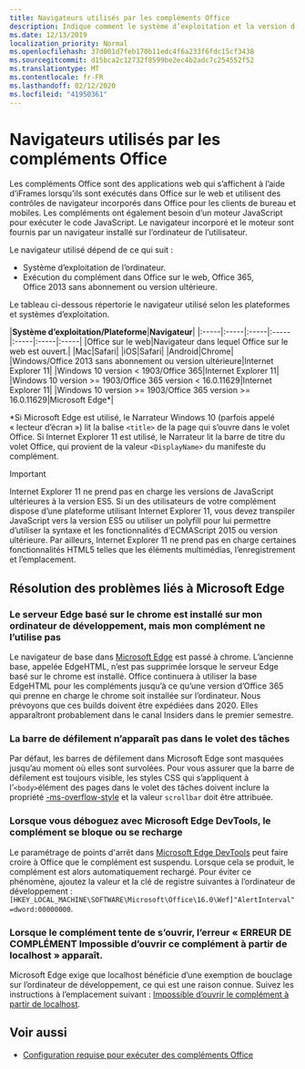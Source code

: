 ```yaml
---
title: Navigateurs utilisés par les compléments Office
description: Indique comment le système d’exploitation et la version d’Office déterminent le navigateur utilisé par les compléments Office.
ms.date: 12/13/2019
localization_priority: Normal
ms.openlocfilehash: 37d001d7feb170b11edc4f6a233f6fdc15cf3438
ms.sourcegitcommit: d15bca2c12732f8599be2ec4b2adc7c254552f52
ms.translationtype: MT
ms.contentlocale: fr-FR
ms.lasthandoff: 02/12/2020
ms.locfileid: "41950361"
---
```

# <a name="browsers-used-by-office-add-ins"></a>Navigateurs utilisés par les compléments Office

Les compléments Office sont des applications web qui s’affichent à l’aide d’iFrames lorsqu’ils sont exécutés dans Office sur le web et utilisent des contrôles de navigateur incorporés dans Office pour les clients de bureau et mobiles. Les compléments ont également besoin d’un moteur JavaScript pour exécuter le code JavaScript. Le navigateur incorporé et le moteur sont fournis par un navigateur installé sur l’ordinateur de l’utilisateur.

Le navigateur utilisé dépend de ce qui suit :

- Système d’exploitation de l’ordinateur.
- Exécution du complément dans Office sur le web, Office 365, Office 2013 sans abonnement ou version ultérieure.

Le tableau ci-dessous répertorie le navigateur utilisé selon les plateformes et systèmes d’exploitation.

|**Système d’exploitation/Plateforme**|**Navigateur**|
|:-----|:-----|:-----|:-----|:-----|:-----|:-----|
|Office sur le web|Navigateur dans lequel Office sur le web est ouvert.|
|Mac|Safari|
|iOS|Safari|
|Android|Chrome|
|Windows/Office 2013 sans abonnement ou version ultérieure|Internet Explorer 11|
|Windows 10 version < 1903/Office 365|Internet Explorer 11|
|Windows 10 version >= 1903/Office 365 version < 16.0.11629|Internet Explorer 11|
|Windows 10 version >= 1903/Office 365 version >= 16.0.11629|Microsoft Edge\*|

\*Si Microsoft Edge est utilisé, le Narrateur Windows 10 (parfois appelé « lecteur d’écran ») lit la balise `<title>` de la page qui s’ouvre dans le volet Office. Si Internet Explorer 11 est utilisé, le Narrateur lit la barre de titre du volet Office, qui provient de la valeur `<DisplayName>` du manifeste du complément.

> [!IMPORTANT]
> Internet Explorer 11 ne prend pas en charge les versions de JavaScript ultérieures à la version ES5. Si un des utilisateurs de votre complément dispose d’une plateforme utilisant Internet Explorer 11, vous devez transpiler JavaScript vers la version ES5 ou utiliser un polyfill pour lui permettre d’utiliser la syntaxe et les fonctionnalités d’ECMAScript 2015 ou version ultérieure. Par ailleurs, Internet Explorer 11 ne prend pas en charge certaines fonctionnalités HTML5 telles que les éléments multimédias, l’enregistrement et l’emplacement.

## <a name="troubleshooting-microsoft-edge-issues"></a>Résolution des problèmes liés à Microsoft Edge

### <a name="chromium-based-edge-is-installed-on-my-development-computer-but-my-add-in-does-not-use-it"></a>Le serveur Edge basé sur le chrome est installé sur mon ordinateur de développement, mais mon complément ne l’utilise pas

Le navigateur de base dans [Microsoft Edge](https://support.microsoft.com/help/4501095/download-the-new-microsoft-edge-based-on-chromium) est passé à chrome. L’ancienne base, appelée EdgeHTML, n’est pas supprimée lorsque le serveur Edge basé sur le chrome est installé. Office continuera à utiliser la base EdgeHTML pour les compléments jusqu’à ce qu’une version d’Office 365 qui prenne en charge le chrome soit installée sur l’ordinateur. Nous prévoyons que ces builds doivent être expédiées dans 2020. Elles apparaîtront probablement dans le canal Insiders dans le premier semestre.

### <a name="scroll-bar-does-not-appear-in-task-pane"></a>La barre de défilement n’apparaît pas dans le volet des tâches

Par défaut, les barres de défilement dans Microsoft Edge sont masquées jusqu’au moment où elles sont survolées. Pour vous assurer que la barre de défilement est toujours visible, les styles CSS qui s’appliquent à l’`<body>`élément des pages dans le volet des tâches doivent inclure la propriété [-ms-overflow-style](https://developer.mozilla.org/docs/Web/CSS/-ms-overflow-style) et la valeur `scrollbar` doit être attribuée. 

### <a name="when-debugging-with-the-microsoft-edge-devtools-the-add-in-crashes-or-reloads"></a>Lorsque vous déboguez avec Microsoft Edge DevTools, le complément se bloque ou se recharge

Le paramétrage de points d'arrêt dans [Microsoft Edge DevTools](https://www.microsoft.com/p/microsoft-edge-devtools-preview/9mzbfrmz0mnj?rtc=1&activetab=pivot%3Aoverviewtab) peut faire croire à Office que le complément est suspendu. Lorsque cela se produit, le complément est alors automatiquement rechargé. Pour éviter ce phénomène, ajoutez la valeur et la clé de registre suivantes à l’ordinateur de développement : `[HKEY_LOCAL_MACHINE\SOFTWARE\Microsoft\Office\16.0\Wef]"AlertInterval"=dword:00000000`.

### <a name="when-the-add-in-tries-to-open-get-add-in-error-we-cant-open-this-add-in-from-the-localhost-error"></a>Lorsque le complément tente de s’ouvrir, l’erreur « ERREUR DE COMPLÉMENT Impossible d’ouvrir ce complément à partir de localhost » apparaît.

Microsoft Edge exige que localhost bénéficie d’une exemption de bouclage sur l’ordinateur de développement, ce qui est une raison connue. Suivez les instructions à l’emplacement suivant : [Impossible d’ouvrir le complément à partir de localhost](/office/troubleshoot/error-messages/cannot-open-add-in-from-localhost).


## <a name="see-also"></a>Voir aussi

- [Configuration requise pour exécuter des compléments Office](requirements-for-running-office-add-ins.md)
